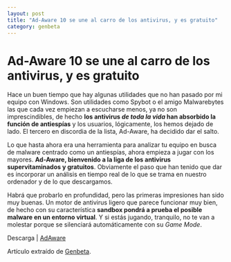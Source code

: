 ```yaml
---
layout: post
title: "Ad-Aware 10 se une al carro de los antivirus, y es gratuito"
category: genbeta
---
```


# Ad-Aware 10 se une al carro de los antivirus, y es gratuito

Hace un buen tiempo que hay algunas utilidades que no han pasado por mi equipo
con Windows. Son utilidades como Spybot o el amigo Malwarebytes las que cada
vez empiezan a escucharse menos, ya no son imprescindibles, de hecho **los
antivirus _de toda la vida_ han absorbido la función de antiespías** y los
usuarios, lógicamente, los hemos dejado de lado. El tercero en discordia de la
lista, Ad-Aware, ha decidido dar el salto.

Lo que hasta ahora era una herramienta para analizar tu equipo en busca de
malware centrado como un antiespías, ahora empieza a jugar con los mayores.
**Ad-Aware, bienvenido a la liga de los antivirus supervitaminados y
gratuitos**. Obviamente el paso que han tenido que dar es incorporar un
análisis en tiempo real de lo que se trama en nuestro ordenador y de lo que
descargamos.

Habrá que probarlo en profundidad, pero las primeras impresiones han sido muy
buenas. Un motor de antivirus ligero que parece funcionar muy bien, de hecho
con su característica **sandbox pondrá a prueba el posible malware en un
entorno virtual**. Y si estás jugando, tranquilo, no te van a molestar porque
se silenciará automáticamente con su _Game Mode_.

Descarga | [AdAware](http://www.lavasoft.com/products/ad_aware.php)

Artículo extraído de [Genbeta](http://www.genbeta.com).